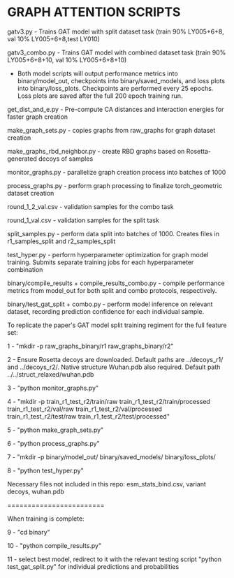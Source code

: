 GRAPH ATTENTION SCRIPTS
========================
gatv3.py - Trains GAT model with split dataset task (train 90% LY005+6+8, val 10% LY005+6+8,test LY010)

gatv3_combo.py - Trains GAT model with combined dataset task (train 90% LY005+6+8+10, val 10% LY005+6+8+10)
- Both model scripts will output performance metrics into binary/model_out, checkpoints into binary/saved_models, and loss plots into binary/loss_plots. Checkpoints are performed every 25 epochs. Loss plots are saved after the full 200 epoch training run.


get_dist_and_e.py - Pre-compute CA distances and interaction energies for faster graph creation

make_graph_sets.py - copies graphs from raw_graphs for graph dataset creation

make_graphs_rbd_neighbor.py - create RBD graphs based on Rosetta-generated decoys of samples

monitor_graphs.py - parallelize graph creation process into batches of 1000

process_graphs.py - perform graph processing to finalize torch_geometric dataset creation

round_1_2_val.csv - validation samples for the combo task

round_1_val.csv - validation samples for the split task

split_samples.py - perform data split into batches of 1000. Creates files in r1_samples_split and r2_samples_split

test_hyper.py - perform hyperparameter optimization for graph model training. Submits separate training jobs for each hyperparameter combination


binary/compile_results + compile_results_combo.py - compile performance metrics from model_out for both split and combo protocols, respectively.

binary/test_gat_split + combo.py - perform model inference on relevant dataset, recording prediction confidence for each individual sample.

To replicate the paper's GAT model split training regiment for the full feature set:

1 - "mkdir -p raw_graphs_binary/r1 raw_graphs_binary/r2"

2 - Ensure Rosetta decoys are downloaded. Default paths are ../decoys_r1/ and ../decoys_r2/. Native structure Wuhan.pdb also required. Default path ../../struct_relaxed/wuhan.pdb

3 - "python monitor_graphs.py"

4 - "mkdir -p train_r1_test_r2/train/raw train_r1_test_r2/train/processed train_r1_test_r2/val/raw train_r1_test_r2/val/processed train_r1_test_r2/test/raw train_r1_test_r2/test/processed"

5 - "python make_graph_sets.py"

6 - "python process_graphs.py"

7 - "mkdir -p binary/model_out/ binary/saved_models/ binary/loss_plots/

8 - "python test_hyper.py"

Necessary files not included in this repo: esm_stats_bind.csv, variant decoys, wuhan.pdb

========================

When training is complete:

9 - "cd binary"

10 - "python compile_results.py"

11 - select best model, redirect to it with the relevant testing script "python test_gat_split.py" for individual predictions and probabilities

